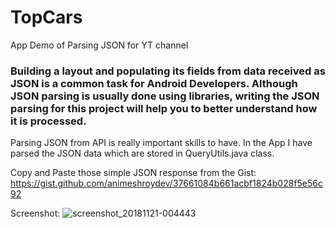 # TopCars
App Demo of Parsing JSON for YT channel

### Building a layout and populating its fields from data received as JSON is a common task for Android Developers. Although JSON parsing is usually done using libraries, writing the JSON parsing for this project will help you to better understand how it is processed.

Parsing JSON from API is really important skills to have. In the App I have parsed the JSON data which are stored in QueryUtils.java class.

Copy and Paste those simple JSON response from the Gist:
https://gist.github.com/animeshroydev/37661084b661acbf1824b028f5e56c92

Screenshot:
![screenshot_20181121-004443](https://user-images.githubusercontent.com/35850688/48798191-45cad780-ed2e-11e8-9af5-4748dcfae413.png)

